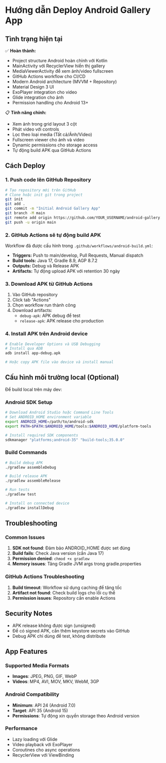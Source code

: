 # Hướng dẫn Deploy Android Gallery App

## Tình trạng hiện tại

✅ **Hoàn thành:**
- Project structure Android hoàn chỉnh với Kotlin
- MainActivity với RecyclerView hiển thị gallery
- MediaViewerActivity để xem ảnh/video fullscreen  
- GitHub Actions workflow cho CI/CD
- Modern Android architecture (MVVM + Repository)
- Material Design 3 UI
- ExoPlayer integration cho video
- Glide integration cho ảnh
- Permission handling cho Android 13+

📋 **Tính năng chính:**
- Xem ảnh trong grid layout 3 cột
- Phát video với controls
- Lọc theo loại media (Tất cả/Ảnh/Video)
- Fullscreen viewer cho ảnh và video
- Dynamic permissions cho storage access
- Tự động build APK qua GitHub Actions

## Cách Deploy

### 1. Push code lên GitHub Repository

```bash
# Tạo repository mới trên GitHub
# Clone hoặc init git trong project
git init
git add .
git commit -m "Initial Android Gallery App"
git branch -M main
git remote add origin https://github.com/YOUR_USERNAME/android-gallery.git
git push -u origin main
```

### 2. GitHub Actions sẽ tự động build APK

Workflow đã được cấu hình trong `.github/workflows/android-build.yml`:

- **Triggers:** Push to main/develop, Pull Requests, Manual dispatch
- **Build tools:** Java 17, Gradle 8.9, AGP 8.7.2
- **Outputs:** Debug và Release APK
- **Artifacts:** Tự động upload APK với retention 30 ngày

### 3. Download APK từ GitHub Actions

1. Vào GitHub repository
2. Click tab "Actions" 
3. Chọn workflow run thành công
4. Download artifacts:
   - `debug-apk`: APK debug để test
   - `release-apk`: APK release cho production

### 4. Install APK trên Android device

```bash
# Enable Developer Options và USB Debugging
# Install qua ADB
adb install app-debug.apk

# Hoặc copy APK file vào device và install manual
```

## Cấu hình môi trường local (Optional)

Để build local trên máy dev:

### Android SDK Setup
```bash
# Download Android Studio hoặc Command Line Tools
# Set ANDROID_HOME environment variable
export ANDROID_HOME=/path/to/android-sdk
export PATH=$PATH:$ANDROID_HOME/tools:$ANDROID_HOME/platform-tools

# Install required SDK components
sdkmanager "platforms;android-35" "build-tools;35.0.0"
```

### Build Commands
```bash
# Build debug APK
./gradlew assembleDebug

# Build release APK  
./gradlew assembleRelease

# Run tests
./gradlew test

# Install on connected device
./gradlew installDebug
```

## Troubleshooting

### Common Issues

1. **SDK not found**: Đảm bảo ANDROID_HOME được set đúng
2. **Build fails**: Check Java version (cần Java 17)
3. **Permission denied**: `chmod +x gradlew`
4. **Memory issues**: Tăng Gradle JVM args trong gradle.properties

### GitHub Actions Troubleshooting

1. **Build timeout**: Workflow sử dụng caching để tăng tốc
2. **Artifact not found**: Check build logs cho lỗi cụ thể
3. **Permission issues**: Repository cần enable Actions

## Security Notes

- APK release không được sign (unsigned)
- Để có signed APK, cần thêm keystore secrets vào GitHub
- Debug APK chỉ dùng để test, không distribute

## App Features

### Supported Media Formats
- **Images**: JPEG, PNG, GIF, WebP
- **Videos**: MP4, AVI, MOV, MKV, WebM, 3GP

### Android Compatibility  
- **Minimum**: API 24 (Android 7.0)
- **Target**: API 35 (Android 15)
- **Permissions**: Tự động xin quyền storage theo Android version

### Performance
- Lazy loading với Glide
- Video playback với ExoPlayer
- Coroutines cho async operations
- RecyclerView với ViewBinding